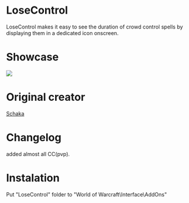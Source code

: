 # LoseControl
LoseControl makes it easy to see the duration of crowd control spells by displaying them in a dedicated icon onscreen.
# Showcase
![](http://cdn-wow.mmoui.com/preview/pvw20393.jpg)
# Original creator
[Schaka](https://github.com/Schaka)
# Changelog
added almost all CC(pvp).
# Instalation
Put "LoseControl" folder to "World of Warcraft\Interface\AddOns"
